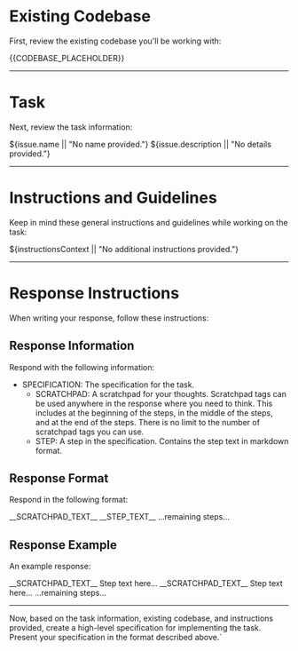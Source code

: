 <!-- # User Message Template Anthropic -->

# Existing Codebase

First, review the existing codebase you'll be working with:

<codebase>
  {{CODEBASE_PLACEHOLDER}}
</codebase>

---

# Task

Next, review the task information:

<task>
  <task_name>${issue.name || "No name provided."}</task_name>
  <task_details>
    ${issue.description || "No details provided."}
  </task_details>
</task>

---

# Instructions and Guidelines

Keep in mind these general instructions and guidelines while working on the task:

<instructions>
  ${instructionsContext || "No additional instructions provided."}
</instructions>

---

# Response Instructions

When writing your response, follow these instructions:

## Response Information

Respond with the following information:

- SPECIFICATION: The specification for the task.
  - SCRATCHPAD: A scratchpad for your thoughts. Scratchpad tags can be used anywhere in the response where you need to think. This includes at the beginning of the steps, in the middle of the steps, and at the end of the steps. There is no limit to the number of scratchpad tags you can use.
  - STEP: A step in the specification. Contains the step text in markdown format.

## Response Format

Respond in the following format:

<specification>
  <scratchpad>__SCRATCHPAD_TEXT__</scratchpad>
  <step>__STEP_TEXT__</step>
  ...remaining steps...
</specification>

## Response Example

An example response:

<specification>
  <scratchpad>__SCRATCHPAD_TEXT__</scratchpad>
  <step>Step text here...</step>
  <scratchpad>__SCRATCHPAD_TEXT__</scratchpad>
  <step>Step text here...</step>
  ...remaining steps...
</specification>

---

Now, based on the task information, existing codebase, and instructions provided, create a high-level specification for implementing the task. Present your specification in the format described above.`
